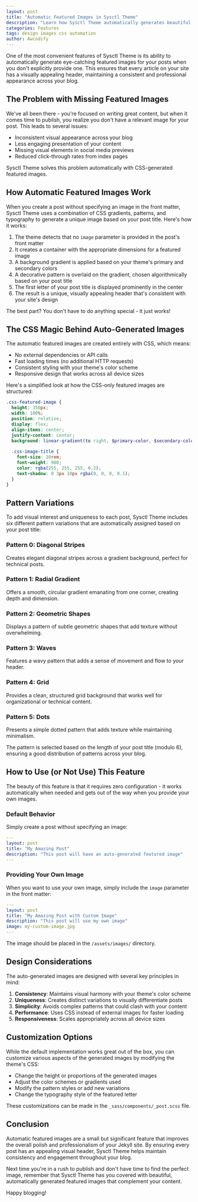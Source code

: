 ```yaml
---
layout: post
title: "Automatic Featured Images in Sysctl Theme"
description: "Learn how Sysctl Theme automatically generates beautiful featured images when you don't provide one"
categories: Features
tags: design images css automation
author: Awcodify
---
```


One of the most convenient features of Sysctl Theme is its ability to automatically generate eye-catching featured images for your posts when you don't explicitly provide one. This ensures that every article on your site has a visually appealing header, maintaining a consistent and professional appearance across your blog.

<!--more-->

## The Problem with Missing Featured Images

We've all been there - you're focused on writing great content, but when it comes time to publish, you realize you don't have a relevant image for your post. This leads to several issues:

- Inconsistent visual appearance across your blog
- Less engaging presentation of your content
- Missing visual elements in social media previews
- Reduced click-through rates from index pages

Sysctl Theme solves this problem automatically with CSS-generated featured images.

## How Automatic Featured Images Work

When you create a post without specifying an image in the front matter, Sysctl Theme uses a combination of CSS gradients, patterns, and typography to generate a unique image based on your post title. Here's how it works:

1. The theme detects that no `image` parameter is provided in the post's front matter
2. It creates a container with the appropriate dimensions for a featured image
3. A background gradient is applied based on your theme's primary and secondary colors
4. A decorative pattern is overlaid on the gradient, chosen algorithmically based on your post title
5. The first letter of your post title is displayed prominently in the center
6. The result is a unique, visually appealing header that's consistent with your site's design

The best part? You don't have to do anything special - it just works!

## The CSS Magic Behind Auto-Generated Images

The automatic featured images are created entirely with CSS, which means:

- No external dependencies or API calls
- Fast loading times (no additional HTTP requests)
- Consistent styling with your theme's color scheme
- Responsive design that works across all device sizes

Here's a simplified look at how the CSS-only featured images are structured:

```scss
.css-featured-image {
  height: 350px;
  width: 100%;
  position: relative;
  display: flex;
  align-items: center;
  justify-content: center;
  background: linear-gradient(to right, $primary-color, $secondary-color);
  
  .css-image-title {
    font-size: 10rem;
    font-weight: 900;
    color: rgba(255, 255, 255, 0.2);
    text-shadow: 0 3px 10px rgba(0, 0, 0, 0.1);
  }
}
```

## Pattern Variations

To add visual interest and uniqueness to each post, Sysctl Theme includes six different pattern variations that are automatically assigned based on your post title:

### Pattern 0: Diagonal Stripes
Creates elegant diagonal stripes across a gradient background, perfect for technical posts.

### Pattern 1: Radial Gradient
Offers a smooth, circular gradient emanating from one corner, creating depth and dimension.

### Pattern 2: Geometric Shapes
Displays a pattern of subtle geometric shapes that add texture without overwhelming.

### Pattern 3: Waves
Features a wavy pattern that adds a sense of movement and flow to your header.

### Pattern 4: Grid
Provides a clean, structured grid background that works well for organizational or technical content.

### Pattern 5: Dots
Presents a simple dotted pattern that adds texture while maintaining minimalism.

The pattern is selected based on the length of your post title (modulo 6), ensuring a good distribution of patterns across your blog.

## How to Use (or Not Use) This Feature

The beauty of this feature is that it requires zero configuration - it works automatically when needed and gets out of the way when you provide your own images.

### Default Behavior
Simply create a post without specifying an image:

```yaml
---
layout: post
title: "My Amazing Post"
description: "This post will have an auto-generated featured image"
---
```

### Providing Your Own Image
When you want to use your own image, simply include the `image` parameter in the front matter:

```yaml
---
layout: post
title: "My Amazing Post with Custom Image"
description: "This post will use my own image"
image: my-custom-image.jpg
---
```

The image should be placed in the `/assets/images/` directory.

## Design Considerations

The auto-generated images are designed with several key principles in mind:

1. **Consistency**: Maintains visual harmony with your theme's color scheme
2. **Uniqueness**: Creates distinct variations to visually differentiate posts
3. **Simplicity**: Avoids complex patterns that could clash with your content
4. **Performance**: Uses CSS instead of external images for faster loading
5. **Responsiveness**: Scales appropriately across all device sizes

## Customization Options

While the default implementation works great out of the box, you can customize various aspects of the generated images by modifying the theme's CSS:

- Change the height or proportions of the generated images
- Adjust the color schemes or gradients used
- Modify the pattern styles or add new variations
- Change the typography style of the featured letter

These customizations can be made in the `_sass/components/_post.scss` file.

## Conclusion

Automatic featured images are a small but significant feature that improves the overall polish and professionalism of your Jekyll site. By ensuring every post has an appealing visual header, Sysctl Theme helps maintain consistency and engagement throughout your blog.

Next time you're in a rush to publish and don't have time to find the perfect image, remember that Sysctl Theme has you covered with beautiful, automatically generated featured images that complement your content.

Happy blogging!